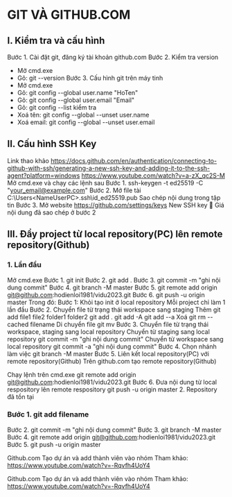 # GIT VÀ GITHUB.COM
## I. Kiểm tra và cấu hình
Bước 1. Cài đặt git, đăng ký tài khoản github.com
Bước 2. Kiểm tra version
-	Mở cmd.exe
-	Gõ: git --version
Bước 3. Cấu hình git trên máy tinh
-	Mở cmd.exe
-	Gõ: git config --global user.name "HoTen"
-	Gõ: git config --global user.email "Email"
-	Gõ: git config --list kiểm tra
-	Xoá tên: git config --global --unset user.name
-	Xoá email: git config --global --unset user.email
## II. Cấu hình SSH Key
Link thao khảo
https://docs.github.com/en/authentication/connecting-to-github-with-ssh/generating-a-new-ssh-key-and-adding-it-to-the-ssh-agent?platform=windows
https://www.youtube.com/watch?v=a-zX_qc2S-M
Mở cmd.exe và chạy các lệnh sau
Bước 1.
ssh-keygen -t ed25519 -C "your_email@example.com"
Bước 2.
Mở file tài C:\Users\<NameUserPC>\.ssh\id_ed25519.pub
Sao chép nội dung trong tập tin
Bước 3.
Mở website https://github.com/settings/keys
New SSH key 
Giá nội dung đã sao chép ở bước 2

## III. Đẩy project từ local repository(PC) lên remote repository(Github)
### 1. Lần đầu
Mở cmd.exe
Bước 1. git init
Bước 2. git add .
Bước 3. git commit -m "ghi nội dung commit"
Bước 4. git branch -M master
Bước 5. git remote add origin git@github.com:hodienloi1981/vidu2023.git
Bước 6. git push -u origin master
Trong đó:
Bước 1: Khỏi tạo init ở local repository
Mỗi project chỉ làm 1 lần đầu
Bước 2. Chuyển file từ trạng thái workspace sang staging
Thêm
git add file1 file2 folder1 folder2
git add .
git add -A
git add --a
Xoá
git rm --cached filename
Di chuyển file
git mv <oldfilename> <newfilename>
Bước 3. Chuyển file từ trạng thái workspace, staging sang local repository
Chuyển từ staging sang local repository
git commit -m "ghi nội dung commit"
Chuyển từ workspace sang local repository
git commit -a "ghi nội dung commit"
Bước 4. Chọn nhánh làm việc
git branch -M master
Bước 5. Liên kết local repository(PC) với remote repository(Github)
Trên github.com tạo remote repository(Github)

Chạy lệnh trên cmd.exe
git remote add origin git@github.com:hodienloi1981/vidu2023.git
Bước 6. Đưa nội dung từ local respository lên remote respository
git push -u origin master
2. Repository đã tồn tại
### Bước 1. git add filename
Bước 2. git commit -m "ghi nội dung commit"
Bước 3. git branch -M master
Bước 4. git remote add origin git@github.com:hodienloi1981/vidu2023.git
Bước 5. git push -u origin master

Github.com Tạo dự án và add thành viên vào nhóm
Tham khảo:
https://www.youtube.com/watch?v=-Rqvfh4UoY4

Github.com Tạo dự án và add thành viên vào nhóm
Tham khảo:
https://www.youtube.com/watch?v=-Rqvfh4UoY4

